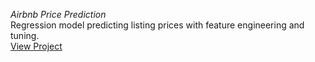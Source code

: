 *Airbnb Price Prediction*  
  Regression model predicting listing prices with feature engineering and tuning.  
  [View Project](./Airbnb_Price_Prediction)
